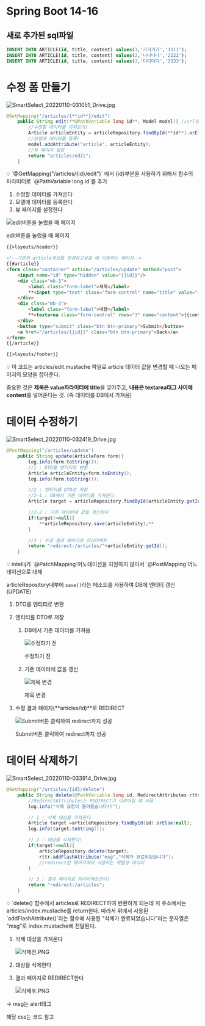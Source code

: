 # Spring Boot 14-16

## 새로 추가된 sql파일

```sql
INSERT INTO ARTICLE(id, title, content) values(1,'가가가가','1111');
INSERT INTO ARTICLE(id, title, content) values(2,'나나나나','2222');
INSERT INTO ARTICLE(id, title, content) values(3,'다다다다','3333');
```

# 수정 폼 만들기

![SmartSelect_20220110-031051_Drive.jpg](Spring%20Boot%2014-16%20126f7567e91a4174b808f95ba610b505/SmartSelect_20220110-031051_Drive.jpg)

```java
@GetMapping("/articles/{**id**}/edit")
    public String edit(**@PathVariable long id**, Model model){ //url경로에서 id를 가져온다
        //수정할 데이터를 가져오기!
        Article articleEntity = articleRepository.findById(**id**).orElse(null);
        //모델에 데이터를 등록!
        model.addAttribute("article", articleEntity);
        //뷰 페이지 설정
        return "articles/edit"; 
    }
```

<aside>
💡 `@GetMapping("/articles/{id}/edit")` 에서 {id}부분을 사용하기 위해서 함수의 파라미터로 `@PathVariable long id`를 추가

</aside>

1. 수정할 데이터를 가져온다
2. 모델에 데이터를 등록한다
3. 뷰 페이지를 설정한다

![edit버튼을 눌렀을 때 페이지](Spring%20Boot%2014-16%20126f7567e91a4174b808f95ba610b505/edit_%ED%8E%98%EC%9D%B4%EC%A7%80.png)

edit버튼을 눌렀을 때 페이지

```html
{{>layouts/header}}

<!--기존의 article정보를 변경하고싶을 때 이동하는 페이지-->
{{#article}}
<form class="container" action="/articles/update" method="post">
    <input name="id" type="hidden" value="{{id}}"/>
    <div class="mb-3">
        <label class="form-label">제목</label>
        **<input type="text" class="form-control" name="title" value="{{title}}">**
    </div>
    <div class="mb-3">
        <label class="form-label">내용</label>
        **<textarea class="form-control" rows="3" name="content">{{content}}</textarea>**
    </div>
    <button type="submit" class="btn btn-primary">Submit</button>
    <a href="/articles/{{id}}" class="btn btn-primary">Back</a>
</form>
{{/article}}

{{>layouts/footer}}
```

<aside>
💡 이 코드는 articles/edit.mustache 파일로 article 데이터 값을 변경할 때 나오는 페이지의 모양을 잡아준다.

중요한 것은 **제목은 value파라미터에 title**을 넣어주고, **내용은 textarea태그 사이에 content**를 넣어준다는 것. (즉 데이터를 DB에서 가져옴)

</aside>

# 데이터 수정하기

![SmartSelect_20220110-032419_Drive.jpg](Spring%20Boot%2014-16%20126f7567e91a4174b808f95ba610b505/SmartSelect_20220110-032419_Drive.jpg)

```java
@PostMapping("/articles/update")
    public String update(ArticleForm form){
        log.info(form.toString());
        //1 : DTO를 엔티티로 변환
        Article articleEntity=form.toEntity();
        log.info(form.toString());

        //2 : 엔티티를 DTO로 저장
        //2-1 : DB에서 기존 데이터를 가져온다
        Article target = articleRepository.findById(articleEntity.getId()).orElse(null);

        //2-2 : 기존 데이터에 값을 갱신한다
        if(target!=null){
            **articleRepository.save(articleEntity);**
        }

        //3 : 수정 결과 페이지로 리다이렉트
        return "redirect:/articles/"+articleEntity.getId();
    }
```

<aside>
💡 intellij가 `@PatchMapping`어노테이션을 지원하지 않아서 `@PostMapping`어노테이션으로 대체

articleRepository내부에 `save()`라는 메소드를 사용하여 DB에 엔티티 갱신(UPDATE)

</aside>

1. DTO를 엔티티로 변환
2. 엔티티를 DTO로 저장
    1. DB에서 기존 데이터를 가져옴
        
        ![수정하기 전](Spring%20Boot%2014-16%20126f7567e91a4174b808f95ba610b505/%EC%88%98%EC%A0%95_%EC%A0%84.png)
        
        수정하기 전
        
    2. 기존 데이터에 값을 갱신
        
        ![제목 변경](Spring%20Boot%2014-16%20126f7567e91a4174b808f95ba610b505/%EC%88%98%EC%A0%95_%ED%9B%84.png)
        
        제목 변경
        
3. 수정 결과 페이지(**articles/id)**로 REDIRECT
    
    ![Submit버튼 클릭하여 redirect까지 성공](Spring%20Boot%2014-16%20126f7567e91a4174b808f95ba610b505/submit%EA%B9%8C%EC%A7%80.png)
    
    Submit버튼 클릭하여 redirect까지 성공
    

# 데이터 삭제하기

![SmartSelect_20220110-033914_Drive.jpg](Spring%20Boot%2014-16%20126f7567e91a4174b808f95ba610b505/SmartSelect_20220110-033914_Drive.jpg)

```java
@GetMapping("/articles/{id}/delete")
    public String delete(@PathVariable long id, RedirectAttributes rttr){ 
		//RedirectAttributes는 REDIRECT가 이루어질 때 사용
        log.info("삭제 요청이 들어왔습니다!!");

        // 1 : 삭제 대상을 가져온다
        Article target =articleRepository.findById(id).orElse(null);
        log.info(target.toString());

        // 2 : 대상을 삭제한다!
        if(target!=null){
            articleRepository.delete(target);
            rttr.addFlashAttribute("msg","삭제가 완료되었습니다");
            //redirect된 페이지에서 사용되는 휘발성 데이터
        }

        // 3 : 결과 페이지로 리다이렉트한다!
        return "redirect:/articles";
    }
```

<aside>
💡 `delete()`함수에서 articles로 REDIRECT하여 반환하게 되는데 저 주소에서는 articles/index.mustache를 return한다. 따라서 위에서 사용된 `addFlashAttribute()`라는 함수에 사용된 "삭제가 완료되었습니다"라는 문자열은 "msg"로 index.mustache에 전달된다.

</aside>

1. 삭제 대상을 가져온다
    
    ![삭제전.PNG](Spring%20Boot%2014-16%20126f7567e91a4174b808f95ba610b505/%EC%82%AD%EC%A0%9C%EC%A0%84.png)
    
2. 대상을 삭제한다
3. 결과 페이지로 REDIRECT한다
    
    ![삭제후.PNG](Spring%20Boot%2014-16%20126f7567e91a4174b808f95ba610b505/%EC%82%AD%EC%A0%9C%ED%9B%84.png)
    

→ msg는 alert태그

 해당 css는 코드 참고
